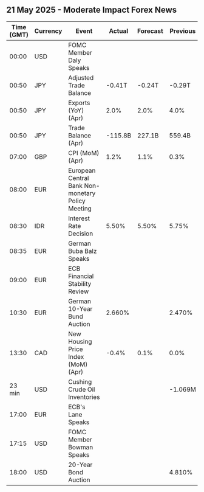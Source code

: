 ## 21 May 2025 - Moderate Impact Forex News

| Time (GMT) | Currency | Event | Actual | Forecast | Previous |
|------|----------|-------|--------|----------|----------|
| 00:00 | USD | FOMC Member Daly Speaks |  |  |  |
| 00:50 | JPY | Adjusted Trade Balance | -0.41T | -0.24T | -0.29T |
| 00:50 | JPY | Exports (YoY) (Apr) | 2.0% | 2.0% | 4.0% |
| 00:50 | JPY | Trade Balance (Apr) | -115.8B | 227.1B | 559.4B |
| 07:00 | GBP | CPI (MoM) (Apr) | 1.2% | 1.1% | 0.3% |
| 08:00 | EUR | European Central Bank Non-monetary Policy Meeting |  |  |  |
| 08:30 | IDR | Interest Rate Decision | 5.50% | 5.50% | 5.75% |
| 08:35 | EUR | German Buba Balz Speaks |  |  |  |
| 09:00 | EUR | ECB Financial Stability Review |  |  |  |
| 10:30 | EUR | German 10-Year Bund Auction | 2.660% |  | 2.470% |
| 13:30 | CAD | New Housing Price Index (MoM) (Apr) | -0.4% | 0.1% | 0.0% |
| 23 min | USD | Cushing Crude Oil Inventories |  |  | -1.069M |
| 17:00 | EUR | ECB's Lane Speaks |  |  |  |
| 17:15 | USD | FOMC Member Bowman Speaks |  |  |  |
| 18:00 | USD | 20-Year Bond Auction |  |  | 4.810% |
